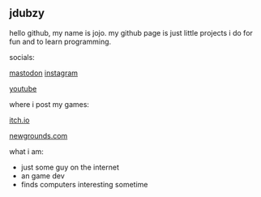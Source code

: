 ## jdubzy
hello github, my name is jojo. my github page is just little projects i do for fun and to learn programming.

socials:

   [mastodon](https://mastodon.social/@boringaccount)
   [instagram](https://www.instagram.com/goodboyjojo13/)

  [youtube](https://www.youtube.com/channel/UCuo27j5v4VwCH4ngENMiEDg)

where i post my games:

  [itch.io](https://jdubzy.itch.io/)

  [newgrounds.com](https://goodboyjojo.newgrounds.com/)

what i am:

- just some guy on the internet
- an game dev
- finds computers interesting sometime
